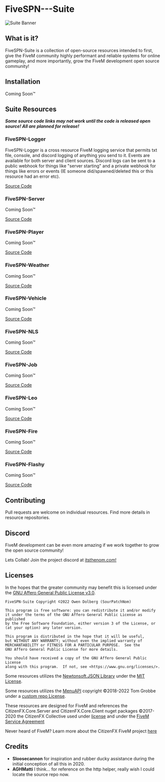# FiveSPN---Suite

![Suite Banner](https://cdn.discordapp.com/attachments/1036359840282452098/1039603346551611453/fspnsuite.png)

## What is it?

FiveSPN-Suite is a collection of open-source resources intended to first, give the FiveM community highly performant and reliable systems for online gameplay, and more importantly, grow the FiveM development open source community! 

## Installation

Coming Soon™

## Suite Resources

***Some source code links may not work until the code is released open source! All are planned for release!***

### FiveSPN-Logger

FiveSPN-Logger is a cross resource FiveM logging service that permits txt file, console, and discord logging of anything you send to it. Events are available for both server and client sources. Discord logs can be sent to a public webhook for things like "server starting" and a private webhook for things like errors or events (IE someone did/spawned/deleted this or this resource had an error etc).

[Source Code](https://github.com/SourPatchNom/FiveSPN---Logger)

### FiveSPN-Server

Coming Soon™

[Source Code](https://github.com/SourPatchNom/FiveSPN---Server)

### FiveSPN-Player

Coming Soon™

[Source Code](https://github.com/SourPatchNom/FiveSPN---PLayer)

### FiveSPN-Weather

Coming Soon™

[Source Code](https://github.com/SourPatchNom/FiveSPN---Weather)

### FiveSPN-Vehicle

Coming Soon™

[Source Code](https://github.com/SourPatchNom/FiveSPN---Vehicle)

### FiveSPN-NLS

Coming Soon™

[Source Code](https://github.com/SourPatchNom/FiveSPN---NLS)

### FiveSPN-Job

Coming Soon™

[Source Code](https://github.com/SourPatchNom/FiveSPN---Job)

### FiveSPN-Leo

Coming Soon™

[Source Code](https://github.com/SourPatchNom/FiveSPN---Leo)

### FiveSPN-Fire

Coming Soon™

[Source Code](https://github.com/SourPatchNom/FiveSPN---Fire)

### FiveSPN-Flashy

Coming Soon™

[Source Code](https://github.com/SourPatchNom/FiveSPN---Flashy)

## Contributing
Pull requests are welcome on individual resources. Find more details in resource repositories.

## Discord
FiveM development can be even more amazing if we work together to grow the open source community! 

Lets Collab! Join the project discord at [itsthenom.com!](http://itsthenom.com/)

## Licenses

In the hopes that the greater community may benefit this is licensed under the [GNU Affero General Public License v3.0](LICENSE).


    FiveSPN-Suite Copyright ©2022 Owen Dolberg (SourPatchNom)

    This program is free software: you can redistribute it and/or modify
    it under the terms of the GNU Affero General Public License as published
    by the Free Software Foundation, either version 3 of the License, or
    (at your option) any later version.

    This program is distributed in the hope that it will be useful,
    but WITHOUT ANY WARRANTY; without even the implied warranty of
    MERCHANTABILITY or FITNESS FOR A PARTICULAR PURPOSE.  See the
    GNU Affero General Public License for more details.

    You should have received a copy of the GNU Affero General Public License
    along with this program.  If not, see <https://www.gnu.org/licenses/>.


Some resources utilizes the [Newtonsoft.JSON Library](https://github.com/JamesNK/Newtonsoft.Json) under the [MIT License](https://github.com/JamesNK/Newtonsoft.Json/blob/master/LICENSE.md).

Some resources utilizes the [MenuAPI](https://github.com/TomGrobbe/MenuAPI) copyright ©2018-2022 Tom Grobbe under a [custom repo License](https://github.com/TomGrobbe/MenuAPI#copyright--license).

These resources are designed for FiveM and references the CitizenFX.Core.Server and CitizenFX.Core.Client nuget packages ©2017-2020 the CitizenFX Collective used under [license](https://github.com/citizenfx/fivem/blob/master/code/LICENSE) and under the [FiveM Service Agreement](https://fivem.net/terms)

Never heard of FiveM? Learn more about the CitizenFX FiveM project [here](https://fivem.net/)

## Credits
* <b>Sloosecannon</b> for inspiration and rubber ducky assistance during the initial conception of all this in 2020.
* <b>AGHMatti</b> I think... for reference on the http helper, really wish I could locate the source repo now.